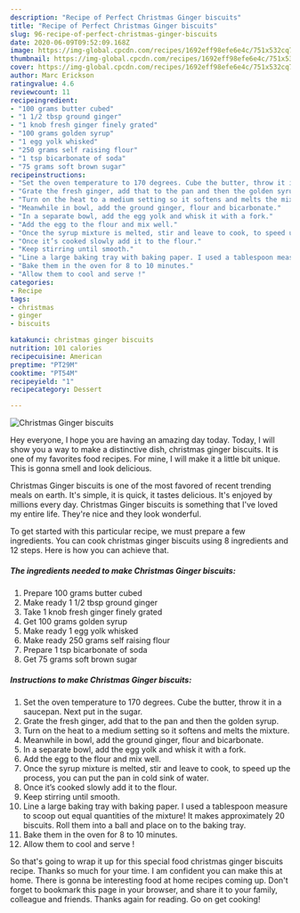 ```yaml
---
description: "Recipe of Perfect Christmas Ginger biscuits"
title: "Recipe of Perfect Christmas Ginger biscuits"
slug: 96-recipe-of-perfect-christmas-ginger-biscuits
date: 2020-06-09T09:52:09.168Z
image: https://img-global.cpcdn.com/recipes/1692eff98efe6e4c/751x532cq70/christmas-ginger-biscuits-recipe-main-photo.jpg
thumbnail: https://img-global.cpcdn.com/recipes/1692eff98efe6e4c/751x532cq70/christmas-ginger-biscuits-recipe-main-photo.jpg
cover: https://img-global.cpcdn.com/recipes/1692eff98efe6e4c/751x532cq70/christmas-ginger-biscuits-recipe-main-photo.jpg
author: Marc Erickson
ratingvalue: 4.6
reviewcount: 11
recipeingredient:
- "100 grams butter cubed"
- "1 1/2 tbsp ground ginger"
- "1 knob fresh ginger finely grated"
- "100 grams golden syrup"
- "1 egg yolk whisked"
- "250 grams self raising flour"
- "1 tsp bicarbonate of soda"
- "75 grams soft brown sugar"
recipeinstructions:
- "Set the oven temperature to 170 degrees. Cube the butter, throw it in a saucepan. Next put in the sugar."
- "Grate the fresh ginger, add that to the pan and then the golden syrup."
- "Turn on the heat to a medium setting so it softens and melts the mixture."
- "Meanwhile in bowl, add the ground ginger, flour and bicarbonate."
- "In a separate bowl, add the egg yolk and whisk it with a fork."
- "Add the egg to the flour and mix well."
- "Once the syrup mixture is melted, stir and leave to cook, to speed up the process, you can put the pan in cold sink of water."
- "Once it’s cooked slowly add it to the flour."
- "Keep stirring until smooth."
- "Line a large baking tray with baking paper. I used a tablespoon measure to scoop out equal quantities of the mixture! It makes approximately 20 biscuits. Roll them into a ball and place on to the baking tray."
- "Bake them in the oven for 8 to 10 minutes."
- "Allow them to cool and serve !"
categories:
- Recipe
tags:
- christmas
- ginger
- biscuits

katakunci: christmas ginger biscuits 
nutrition: 101 calories
recipecuisine: American
preptime: "PT29M"
cooktime: "PT54M"
recipeyield: "1"
recipecategory: Dessert

---
```



![Christmas Ginger biscuits](https://img-global.cpcdn.com/recipes/1692eff98efe6e4c/751x532cq70/christmas-ginger-biscuits-recipe-main-photo.jpg)

Hey everyone, I hope you are having an amazing day today. Today, I will show you a way to make a distinctive dish, christmas ginger biscuits. It is one of my favorites food recipes. For mine, I will make it a little bit unique. This is gonna smell and look delicious.



Christmas Ginger biscuits is one of the most favored of recent trending meals on earth. It's simple, it is quick, it tastes delicious. It's enjoyed by millions every day. Christmas Ginger biscuits is something that I've loved my entire life. They're nice and they look wonderful.


To get started with this particular recipe, we must prepare a few ingredients. You can cook christmas ginger biscuits using 8 ingredients and 12 steps. Here is how you can achieve that.

<!--inarticleads1-->

##### The ingredients needed to make Christmas Ginger biscuits:

1. Prepare 100 grams butter cubed
1. Make ready 1 1/2 tbsp ground ginger
1. Take 1 knob fresh ginger finely grated
1. Get 100 grams golden syrup
1. Make ready 1 egg yolk whisked
1. Make ready 250 grams self raising flour
1. Prepare 1 tsp bicarbonate of soda
1. Get 75 grams soft brown sugar




<!--inarticleads2-->

##### Instructions to make Christmas Ginger biscuits:

1. Set the oven temperature to 170 degrees. Cube the butter, throw it in a saucepan. Next put in the sugar.
1. Grate the fresh ginger, add that to the pan and then the golden syrup.
1. Turn on the heat to a medium setting so it softens and melts the mixture.
1. Meanwhile in bowl, add the ground ginger, flour and bicarbonate.
1. In a separate bowl, add the egg yolk and whisk it with a fork.
1. Add the egg to the flour and mix well.
1. Once the syrup mixture is melted, stir and leave to cook, to speed up the process, you can put the pan in cold sink of water.
1. Once it’s cooked slowly add it to the flour.
1. Keep stirring until smooth.
1. Line a large baking tray with baking paper. I used a tablespoon measure to scoop out equal quantities of the mixture! It makes approximately 20 biscuits. Roll them into a ball and place on to the baking tray.
1. Bake them in the oven for 8 to 10 minutes.
1. Allow them to cool and serve !




So that's going to wrap it up for this special food christmas ginger biscuits recipe. Thanks so much for your time. I am confident you can make this at home. There is gonna be interesting food at home recipes coming up. Don't forget to bookmark this page in your browser, and share it to your family, colleague and friends. Thanks again for reading. Go on get cooking!
